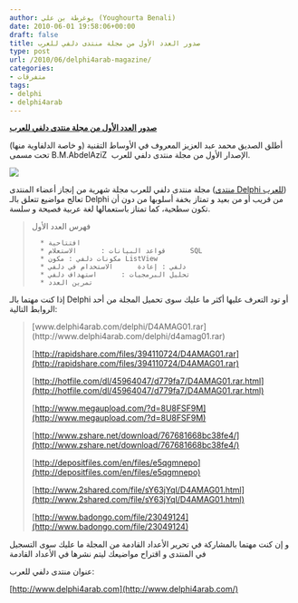 ```yaml
---
author: يوغرطة بن علي (Youghourta Benali)
date: 2010-06-01 19:58:06+00:00
draft: false
title: صدور العدد الأول من مجلة منتدى دلفي للعرب
type: post
url: /2010/06/delphi4arab-magazine/
categories:
- متفرقات
tags:
- delphi
- delphi4arab
---
```


[**صدور العدد الأول من مجلة منتدى دلفي للعرب**](https://www.it-scoop.com/2010/06/delphi4arab-magazine/)


أطلق الصديق محمد عبد العزيز المعروف في الأوساط التقنية (و خاصة الدلفاوية منها) تحت مسمى B.M.AbdelAziZ  الإصدار الأول من مجلة منتدى دلفي للعرب.

[![](https://www.it-scoop.com/wp-content/uploads/2010/06/Delphi4arab.jpg)
](https://www.it-scoop.com/2010/06/delphi4arab-magazine/)

مجلة منتدى دلفي للعرب مجلة شهرية من إنجاز أعضاء المنتدى ([منتدى Delphi للعرب](http://www.delphi4arab.com/forum/)) تعالج مواضيع تتعلق بالـ Delphi من قريب أو من بعيد و تمتاز بخفة أسلوبها من دون أن تكون سطحية، كما تمتاز باستعمالها لغة عربية فصيحة و سلسة.


<blockquote>فهرس العدد الأول

> 
> 
	  * افتتاحية
	  * قواعد البيانات :      الاستعلام      SQL
	  * مكونات دلفي : مكون ListView
	  * دلفي : إعادة      الاستخدام في دلفي
	  * تحليل البرمجيات :      استهداف دلفي
	  * تمرين العدد

</blockquote>


إذا كنت مهتما بالـ Delphi أو تود التعرف عليها أكثر ما عليك سوى تحميل المجلة من أحد الروابط التالية:


<blockquote>[www.delphi4arab.com/delphi/D4AMAG01.rar](http://www.delphi4arab.com/delphi/d4amag01.rar)

[http://rapidshare.com/files/394110724/D4AMAG01.rar](http://rapidshare.com/files/394110724/D4AMAG01.rar)

[http://hotfile.com/dl/45964047/d779fa7/D4AMAG01.rar.html](http://hotfile.com/dl/45964047/d779fa7/D4AMAG01.rar.html)

[http://www.megaupload.com/?d=8U8FSF9M](http://www.megaupload.com/?d=8U8FSF9M)

[http://www.zshare.net/download/767681668bc38fe4/](http://www.zshare.net/download/767681668bc38fe4/)

[http://depositfiles.com/en/files/e5qgmnepo](http://depositfiles.com/en/files/e5qgmnepo)

[http://www.2shared.com/file/sY63jYqI/D4AMAG01.html](http://www.2shared.com/file/sY63jYqI/D4AMAG01.html)

[http://www.badongo.com/file/23049124](http://www.badongo.com/file/23049124)</blockquote>


و إن كنت مهتما بالمشاركة في تحرير الأعداد القادمة من المجلة ما عليك سوى التسجيل في المنتدى و اقتراح مواضيعك ليتم نشرها في الأعداد القادمة

عنوان منتدى دلفي للعرب:

[http://www.delphi4arab.com](http://www.delphi4arab.com/)
